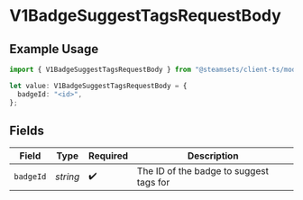 # V1BadgeSuggestTagsRequestBody

## Example Usage

```typescript
import { V1BadgeSuggestTagsRequestBody } from "@steamsets/client-ts/models/components";

let value: V1BadgeSuggestTagsRequestBody = {
  badgeId: "<id>",
};
```

## Fields

| Field                                   | Type                                    | Required                                | Description                             |
| --------------------------------------- | --------------------------------------- | --------------------------------------- | --------------------------------------- |
| `badgeId`                               | *string*                                | :heavy_check_mark:                      | The ID of the badge to suggest tags for |